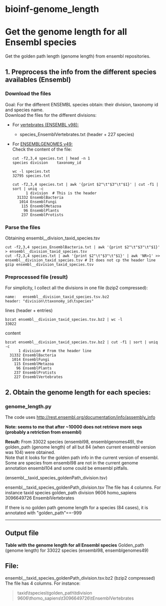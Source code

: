 # bioinf-genome_length   
# Get the genome length for all Ensembl species

Get the golden path length (genome length) from ensembl repositories.


## 1. Preprocess the info from the different species availables (Ensembl)
### Download the files
Goal: For the different ENSEMBL species obtain: their division, taxonomy id and species name.   
Download the files for the different divisions:  
- For [vertebrates (ENSEMBL v98):](http://ftp.ensembl.org/pub/release-98/species_EnsemblVertebrates.txt)
  - species_EnsemblVertebrates.txt (header + 227 species)
- For [ENSEMBLGENOMES v49:](http://ftp.ensemblgenomes.org/pub/release-49/species.txt)  
    Check the content of the file:
	```terminal  
	cut -f2,3,4 species.txt | head -n 1   
	species	division	taxonomy_id  
	```
	
	```terminal  
	wc -l species.txt   
	32795 species.txt  
	```
	
	```terminal
	cut -f2,3,4 species.txt | awk '{print $2"\t"$3"\t"$1}' | cut -f1 | sort | uniq -c  
	      1 division  # This is the header
	  31332 EnsemblBacteria  
	   1014 EnsemblFungi  
	    115 EnsemblMetazoa  
	     96 EnsemblPlants  
	    237 EnsemblProtists  
	```
    
### Parse the files
Obtaining ensembl__division_taxid_species.tsv  
```term
cut -f2,3,4 species_EnsemblBacteria.txt | awk '{print $2"\t"$3"\t"$1}' > ensembl__division_taxid_species.tsv  
cut -f2,3,4 species.txt | awk '{print $2"\t"$3"\t"$1}' | awk 'NR>1' >> ensembl__division_taxid_species.tsv # It does not cp the header line
gzip ensembl__division_taxid_species.tsv
```

### Preprocessed file (result)
For simplicity, I collect all the divisions in one file (bzip2 compressed):
```note
name:   ensembl__division_taxid_species.tsv.bz2
header: "division\ttaxonomy_id\tspecies"
```

lines (header + entries)
```term
bzcat ensembl__division_taxid_species.tsv.bz2 | wc -l 
33022
```

content
```term
bzcat ensembl__division_taxid_species.tsv.bz2 | cut -f1 | sort | uniq -c
      1 division # From the header line
  31332 EnsemblBacteria
   1014 EnsemblFungi
    115 EnsemblMetazoa
     96 EnsemblPlants
    237 EnsemblProtists
    227 EnsemblVertebrates
```




## 2. Obtain the genome length for each species:
### genome_length.py  

The code uses http://rest.ensembl.org/documentation/info/assembly_info



**Note: seems to me that after ~10000 does not retrieve more seqs (probably a retriction from ensembl)**  

**Result:** From 33022 species (ensembl98, ensemblgenomes49), the golden_path (genome length) of all but 84 (when current ensembl version was 104) were obtained.  
Note that it looks for the golden path info in the current version of ensembl.  
Some are species from ensembl98 are not in the current genome annotation ensembl104 and some could be emsembl pitfalls. 


(ensembl__taxid_species_goldenPath_division.tsv)

ensembl__taxid_species_goldenPath_division.tsv
The file has 4 columns. For instance
taxid	species	golden_path	division
9606	homo_sapiens	3096649726	EnsemblVertebrates

If there is no golden path genome length for a species (84 cases), it is annotated with "golden_path"==-999


---
## Output file
**Table with the  genome length for all Ensembl species**
Golden_path (genome length) for 33022 species (ensembl98, ensemblgenomes49)

## File: 
ensembl__taxid_species_goldenPath_division.tsv.bz2  (bzip2 compressed)
The file has 4 columns. For instance:  
> taxid\tspecies\tgolden_path\tdivision  
> 9606\thomo_sapiens\t3096649726\tEnsemblVertebrates 
